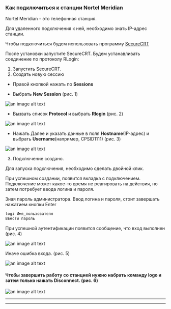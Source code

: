 ### Как подключиться к станции Nortel Meridian

Nortel Meridian - это телефонная станция.

Для удаленного подключения к ней, необходимо знать IP-адрес станции. 

Чтобы подключиться будем использовать программу [SecureCRT](https://www.vandyke.com/download/securecrt/download.html)

После установки запустите SecureCRT. Будем устанавливать соединение по протоколу RLogin:

1. Запустить SecureCRT.
2. Создать новую сессию

  -  Правой кнопкой нажать по __Sessions__ 

  - Выбрать __New Session__ (рис. 1)
  
 ![an image alt text](http://lepotuli.ru/merkulov/images/1image1.jpg "рис. 1")

  - Вызвать список __Protocol__ и выбрать __Rlogin__ (рис. 2)
  
 ![an image alt text](http://lepotuli.ru/merkulov/images/1image2.jpg "рис. 2")

  - Нажать Далее и указать данные в поля __Hostname__(IP-адрес) и выбрать __Username__(например, CPSID1111) (рис. 3)
  
 ![an image alt text](http://lepotuli.ru/merkulov/images/1image3.jpg "рис. 3")

3. Подключение создано.

Для запуска подключения, необходимо сделать двойной клик.

При успешном создании, появится вкладка с подключением. Подключение может какое-то время не реагировать на действия, но затем потребует ввода логина и пароля.

Зная пароль администратора. Ввод логина и пароля, стоит завершать нажатием кнопки Enter

```javascript
logi Имя_пользователя
Ввести пароль
```

При успешной аутентификации появится сообщение, что вход выполнен (рис. 4) 

![an image alt text](http://lepotuli.ru/merkulov/images/1image4.jpg "рис. 4")

Иначе ошибка входа. (рис. 5)

![an image alt text](http://lepotuli.ru/merkulov/images/1image5.jpg "рис. 5")

#### Чтобы завершить работу со станцией нужно набрать команду __logo__ и затем только нажать __Disconnect__. (рис. 6)

![an image alt text](http://lepotuli.ru/merkulov/images/1image6.jpg "рис. 6")

----
****
